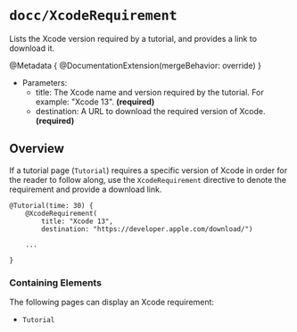 # ``docc/XcodeRequirement``

Lists the Xcode version required by a tutorial, and provides a link to download it.

@Metadata {
    @DocumentationExtension(mergeBehavior: override)
}

- Parameters:
    - title: The Xcode name and version required by the tutorial. For example: "Xcode 13". **(required)**
    - destination: A URL to download the required version of Xcode. **(required)**

## Overview

If a tutorial page (`Tutorial`) requires a specific version of Xcode in order for the reader to follow along, use the `XcodeRequirement` directive to denote the requirement and provide a download link.

```
@Tutorial(time: 30) {
    @XcodeRequirement(
        title: "Xcode 13", 
        destination: "https://developer.apple.com/download/")
    
    ...

}
````

### Containing Elements

The following pages can display an Xcode requirement:

* ``Tutorial``

<!-- Copyright (c) 2021 Apple Inc and the Swift Project authors. All Rights Reserved. -->

